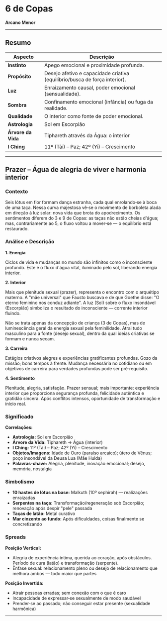 # 6 de Copas

**Arcano Menor**

---

## Resumo

| Aspecto | Descrição |
|---------|-----------|
| **Instinto** | Apego emocional e proximidade profunda. |
| **Propósito** | Desejo afetivo e capacidade criativa (equilíbrio/busca de força interior). |
| **Luz** | Enraizamento causal, poder emocional (sensualidade). |
| **Sombra** | Confinamento emocional (infância) ou fuga da realidade. |
| **Qualidade** | O interior como fonte de poder emocional. |
| **Astrologia** | Sol em Escorpião |
| **Árvore da Vida** | Tiphareth através da Água: o interior |
| **I Ching** | 11º (Tài) – Paz; 42º (Yì) – Crescimento |

---

## Prazer – Água de alegria de viver e harmonia interior

### Contexto

Seis lótus em flor formam dança estranha, cada qual enrolando‑se à boca de uma taça. Nessa curva majestosa vê‑se o movimento de borboleta alada em direção à luz solar: nova vida que brota do apodrecimento. Os sentimentos diferem do 3 e 9 de Copas: as taças não estão cheias d'água; mas, contrariamente ao 5, o fluxo voltou a mover‑se — o equilíbrio está restaurado.

### Análise e Descrição

**1. Energia**

Ciclos de vida e mudanças no mundo são infinitos como o inconsciente profundo. Este é o fluxo d'água vital, iluminado pelo sol, liberando energia interior.

**2. Interior**

Mais que plenitude sexual (prazer), representa o encontro com o arquétipo materno. A "mãe universal" que Fausto buscava e de que Goethe disse: "O eterno feminino nos conduz adiante". A luz (Sol) sobre o fluxo insondável (Escorpião) simboliza o resultado do inconsciente — corrente interior fluindo.

Não se trata apenas da concepção de criança (3 de Copas), mas de luminescência geral da energia sexual pela feminilidade. Atrai tudo masculino para a fonte (desejo sexual), dentro da qual ideias criativas se formam e nunca secam.

**3. Carreira**

Estágios criativos alegres e experiências gratificantes profundas. Gozo da missão; bons tempos à frente. Mudança necessária no cotidiano ou em objetivos de carreira para verdades profundas pode ser pré‑requisito.

**4. Sentimento**

Plenitude, alegria, satisfação. Prazer sensual; mais importante: experiência interior que proporciona segurança profunda, felicidade autêntica e gratidão sincera. Após conflitos intensos, oportunidade de transformação e início real.

### Significado

**Correlações:**

- **Astrologia:** Sol em Escorpião
- **Árvore da Vida:** Tiphareth → Água (interior)
- **I Ching:** 11º (Tài) – Paz; 42º (Yì) – Crescimento
- **Objetos/Imagens:** Idade de Ouro (paraíso arcaico); útero de Vênus; poço insondável da Deusa Lua (Mãe Hulda)
- **Palavras‑chave:** Alegria, plenitude, inovação emocional; desejo, memória, nostalgia

### Simbolismo

- **10 hastes de lótus na base:** Malkuth (10º sephirah) — realizações enraizadas
- **Serpentes na taça:** Transformação/regeneração sob Escorpião; renovação após despir "pele" passada
- **Taças de latão:** Metal curativo
- **Mar cinzento ao fundo:** Após dificuldades, coisas finalmente se concretizando

### Spreads

**Posição Vertical:**

- Alegria de experiência íntima, querida ao coração, após obstáculos. Período de cura (latão) e transformação (serpente).
- Ênfase sexual: relacionamento pleno ou desejo de relacionamento que melhora ambos — todo maior que partes

**Posição Invertida:**

- Atrair pessoas erradas; sem conexão com o que é caro
- Incapacidade de expressar‑se sexualmente de modo saudável
- Prender‑se ao passado; não conseguir estar presente (sexualidade harmônica)

---


